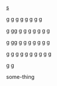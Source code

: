 [s](#some--thing)





g
g
g
g
g
g
g
g

g
gg
g
g
g
g
g
g
g

g
gg
g
g
g
g
g
g
g

g
g
g
g
g
g
g
g
g
g

g
g












some-thing
